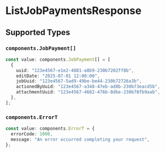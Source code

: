 # ListJobPaymentsResponse


## Supported Types

### `components.JobPayment[]`

```typescript
const value: components.JobPayment[] = [
  {
    uuid: "123e4567-e1e2-4881-a8b9-230b7202ff8b",
    editDate: "2025-07-01 12:00:00",
    jobUuid: "123e4567-5ad9-49be-be44-230b72726a3b",
    actionedByUuid: "123e4567-a348-47eb-ad8b-230b73eacd5b",
    attachmentUuid: "123e4567-4682-476b-8dbe-230b78fb9aab",
  },
];
```

### `components.ErrorT`

```typescript
const value: components.ErrorT = {
  errorCode: 1000,
  message: "An error occurred completing your request",
};
```

